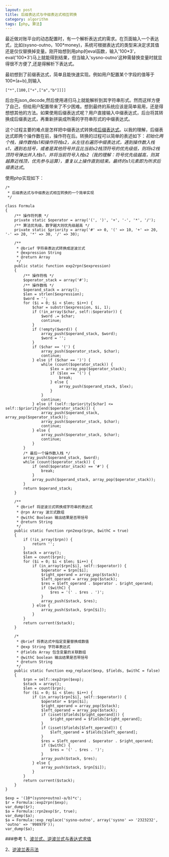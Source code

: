 ```yaml
---
layout: post
title: 后缀表达式与中缀表达式相互转换
category: algorithm
tags: [php, 算法]
---
```


最近做对账平台的动态配置时，有一个解析表达式的需求。在页面输入一个表达式，比如(sysno-outno，100\*money)，系统可根据表达式的类型来决定求其值还是仅仅替换掉变量。刚开始想到用php的eval函数，输入'100\*3'，eval('100\*3')马上就能得到结果，但当输入'sysno-outno'这种需替换变量时就显得很不方便了,还是得解析下表达式。

最初想到了前缀表达式，简单且能快速实现。例如用户配置某个字段的值等于100\*(a+b),则输入

    ["*",[100,["+",["a","b"]]]]

后台先json_decode,然后使用递归马上就能解析到其字符串形式。然而这样方便了自己，但给用户配置带来了不少困难。想到最终的系统应该是简单易用，还是得想想其他的方法。如果使用后缀表达式呢？用户直接输入中缀表达式，后台将其转换成后缀表达式，再重新拼装成所需的字符串形式的中缀表达式。

这个过程主要的难点是怎样把中缀表达式转换成[后缀表达式](http://zh.wikipedia.org/wiki/%E9%80%86%E6%B3%A2%E5%85%B0%E8%A1%A8%E7%A4%BA%E6%B3%95)。以我的理解，后缀表达式即两个操作数在前，操作符在后。转换的过程可以简单的表述如下：<em>初始化两个栈，操作数栈s1和操作符栈s2，从左往右遍历中缀表达式，遇到操作数入栈s1，遇到右括号，或者是其他符号并且比当前s2栈顶符号的优先级低，则将s2栈顶符号弹出并入栈s1，并将当前符号入栈s2（我的理解：符号优先级越高，则其越靠近栈顶，优先参与运算），重复以上操作直到结束。最终的s1元素即为所求后缀表达式</em>。

使用php实现如下：

    /*
     * 后缀表达式与中缀表达式相互转换的一个简单实现
     */

    class Formula
    {
        /** 操作符列表 */
        private static $operator = array('(', ')', '+', '-', '*', '/');
        /** 算法优先级，数字越大则优先级越高 */
        private static $priority = array('#' => 0, '(' => 10, '+' => 20, '-' => 20, '*' => 30, '/' => 30);

        /**
         * @brief 字符串表达式转换成逆波兰式
         * @expression String
         * @return Array
         */
        public static function exp2rpn($expression)
        {
            /** 操作符栈 */
            $operator_stack = array('#');
            /** 操作数栈 */
            $operand_stack = array();
            $len = strlen($expression);
            $word = '';
            for ($i = 0; $i < $len; $i++) {
                $char = substr($expression, $i, 1);
                if (!in_array($char, self::$operator)) {
                    $word .= $char;
                    continue;
                }
                if (!empty($word)) {
                    array_push($operand_stack, $word);
                    $word = '';
                }
                if ($char == '(') {
                    array_push($operator_stack, $char);
                    continue;
                } else if ($char == ')') {
                    while (count($operator_stack)) {
                        $lex = array_pop($operator_stack);
                        if ($lex == '(') {
                            break;
                        } else {
                            array_push($operand_stack, $lex);
                        }
                    }
                    continue;
                } else if (self::$priority[$char] <= self::$priority[end($operator_stack)]) {
                    array_push($operand_stack, array_pop($operator_stack));
                    array_push($operator_stack, $char);
                    continue;
                } else {
                    array_push($operator_stack, $char);
                    continue;
                }
            }
            /* 最后一个操作数入栈 */
            array_push($operand_stack, $word);
            while (count($operator_stack)) {
                if (end($operator_stack) == '#') {
                    break;
                }
                array_push($operand_stack, array_pop($operator_stack));
            }
            return $operand_stack;
        }

        /**
         * @brief 将逆波兰式转换成字符串的表达式
         * @rpn Array 波兰式数组
         * @withC Boolean 输出结果是否带括号
         * @return String
         */
        public static function rpn2exp($rpn, $withC = true)
        {
            if (!is_array($rpn)) {
                return '';
            }
            $stack = array();
            $len = count($rpn);
            for ($i = 0; $i < $len; $i++) {
                if (in_array($rpn[$i], self::$operator)) {
                    $operator = $rpn[$i];
                    $right_operand = array_pop($stack);
                    $left_operand = array_pop($stack);
                    $res = $left_operand . $operator . $right_operand;
                    if ($withC) {
                        $res = '(' . $res . ')';
                    }
                    array_push($stack, $res);
                } else {
                    array_push($stack, $rpn[$i]);
                }
            }
            return current($stack);
        }

        /*
         * @brief 将表达式中指定变量替换成数值
         * @exp String 字符串表达式
         * @fields Array 包含变量的关联数组
         * @withC boolean 输出结果是否带括号
         * @return String
         */
        public static function exp_replace($exp, $fields, $withC = false)
        {
            $rpn = self::exp2rpn($exp);
            $stack = array();
            $len = count($rpn);
            for ($i = 0; $i < $len; $i++) {
                if (in_array($rpn[$i], self::$operator)) {
                    $operator = $rpn[$i];
                    $right_operand = array_pop($stack);
                    $left_operand = array_pop($stack);
                    if (isset($fields[$right_operand])) {
                        $right_operand = $fields[$right_operand];
                    }
                    if (isset($fields[$left_operand])) {
                        $left_operand = $fields[$left_operand];
                    }
                    $res = $left_operand . $operator . $right_operand;
                    if ($withC) {
                        $res = '(' . $res . ')';
                    }
                    array_push($stack, $res);
                } else {
                    array_push($stack, $rpn[$i]);
                }
            }
            return current($stack);
        }
    }

    $exp = '(10*(sysno+outno)-a/b)*c';
    $r = Formula::exp2rpn($exp);
    var_dump($r);
    $a = Formula::rpn2exp($r, true);
    var_dump($a);
    $a = Formula::exp_replace('sysno-outno', array('sysno' => '2323232', 'outno' => '998979'));
    var_dump($a);

###参考
1、[波兰式、逆波兰式与表达式求值](http://zhouliang.pro/2013/08/18/%E9%80%86%E6%B3%A2%E5%85%B0%E5%BC%8F/)

2、[逆波兰表示法](http://zh.wikipedia.org/wiki/%E9%80%86%E6%B3%A2%E5%85%B0%E8%A1%A8%E7%A4%BA%E6%B3%95)





